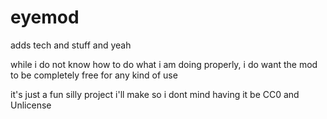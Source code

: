 # eyemod

adds tech and stuff and yeah

while i do not know how to do what i am doing properly,
i do want the mod to be completely free for any kind of use

it's just a fun silly project i'll make so i dont mind having
it be CC0 and Unlicense
